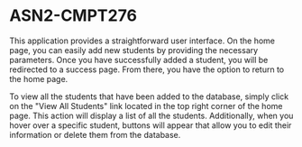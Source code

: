 # ASN2-CMPT276

This application provides a straightforward user interface. On the home page, you can easily add new students by providing the necessary parameters. Once you have successfully added a student, you will be redirected to a success page. From there, you have the option to return to the home page.

To view all the students that have been added to the database, simply click on the "View All Students" link located in the top right corner of the home page. This action will display a list of all the students. Additionally, when you hover over a specific student, buttons will appear that allow you to edit their information or delete them from the database.
